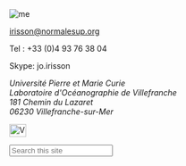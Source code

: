 
<img class="img-rounded" src="/assets/images/joirisson.jpg" alt="me"/>

<irisson@normalesup.org>

<!-- <span class="glyphicon glyphicon-search"></span> +33 (0)4 93 76 38 04 -->

Tel : +33 (0)4 93 76 38 04

Skype: jo.irisson

<address>
Université Pierre et Marie Curie<br>
Laboratoire d'Océanographie de Villefranche<br>
181 Chemin du Lazaret<br>
06230 Villefranche-sur-Mer<br>
<!-- Send me large files at: http://www.obs-vlfr.fr/~irisson/upload/ -->
</address>

<a href="/assets/Irisson_Jean-Olivier.vcf"><img src="/assets/images/vcf_icon.png" width="30" height="23" alt="Vcf Icon"/></a>

<form action="http://www.google.com/search" method="get">
<input name="sitesearch" value="http://www.obs-vlfr.fr/~irisson/" type="hidden" />
<input type="search" class="form-control" name="q" placeholder="Search this site"/>
</form>

<!-- If you want to read these pages in your favourite language, [Google me](https://www.google.com/#q=Jean-Olivier+Irisson) and try the "Translate" link. It will not be the best translation ever but is usually readable. Here are some quick links to Google-translated pages:
<a href="http://translate.google.com/translate?hl=fr&amp;sl=en&amp;u=http://www.obs-vlfr.fr/~irisson/&amp;sa=X&amp;oi=translate&amp;resnum=9&amp;ct=result">Français <%= image_tag "flag_fr.png" %> </a>&nbsp;&nbsp;
<a href="http://translate.google.com/translate?hl=es&amp;sl=en&amp;u=http://www.obs-vlfr.fr/~irisson/&amp;sa=X&amp;oi=translate&amp;resnum=9&amp;ct=result">Espanol <%= image_tag "flag_es.png" %></a>&nbsp;&nbsp;
<a href="http://translate.google.com/translate?hl=it&amp;sl=en&amp;u=http://www.obs-vlfr.fr/~irisson/&amp;sa=X&amp;oi=translate&amp;resnum=9&amp;ct=result">Italiano  <%= image_tag "flag_it.png" %></a>&nbsp;&nbsp;
<a href="http://translate.google.com/translate?hl=de&amp;sl=en&amp;u=http://www.obs-vlfr.fr/~irisson/&amp;sa=X&amp;oi=translate&amp;resnum=9&amp;ct=result">Deutsch  <%= image_tag "flag_de.png" %></a>
 -->


